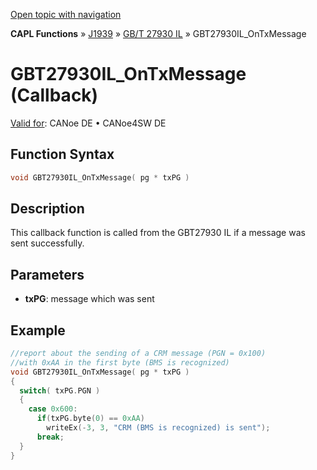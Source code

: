 [Open topic with navigation](../../../../../../CANoeDEFamily.htm#Topics/CAPLFunctions/J1939/GBT27930InteractionLayer/Functions/CAPLfunctionGBT27930ILOnTxMessage.md)

**CAPL Functions** » [J1939](../../CAPLfunctionsJ1939StartPage.md) » [GB/T 27930 IL](../CAPLfunctionsGBT27930ILOverview.md) » GBT27930IL_OnTxMessage

# GBT27930IL_OnTxMessage (Callback)

[Valid for](../../../../Shared/FeatureAvailability.md): CANoe DE • CANoe4SW DE

## Function Syntax

```c
void GBT27930IL_OnTxMessage( pg * txPG )
```

## Description

This callback function is called from the GBT27930 IL if a message was sent successfully.

## Parameters

- **txPG**: message which was sent

## Example

```c
//report about the sending of a CRM message (PGN = 0x100)
//with 0xAA in the first byte (BMS is recognized)
void GBT27930IL_OnTxMessage( pg * txPG )
{
  switch( txPG.PGN )
  {
    case 0x600:
      if(txPG.byte(0) == 0xAA)
        writeEx(-3, 3, "CRM (BMS is recognized) is sent");
      break;
  }
}
```
